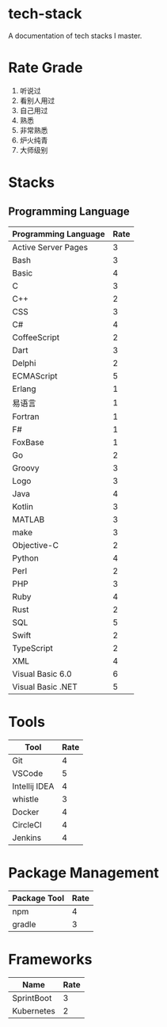 # tech-stack
A documentation of tech stacks I master.

# Rate Grade

1. 听说过
1. 看别人用过
1. 自己用过
1. 熟悉
1. 非常熟悉
1. 炉火纯青
1. 大师级别

# Stacks



## Programming Language

Programming Language | Rate
-------------------- | -------------
Active Server Pages  | 3
Bash                 | 3
Basic                | 4
C                    | 3
C++                  | 2
CSS                  | 3
C#                   | 4
CoffeeScript         | 2
Dart                 | 3
Delphi               | 2
ECMAScript           | 5
Erlang               | 1
易语言                | 1
Fortran              | 1
F#                   | 1
FoxBase              | 1
Go                   | 2
Groovy               | 3
Logo                 | 3
Java                 | 4
Kotlin               | 3
MATLAB               | 3
make                 | 3
Objective-C          | 2
Python               | 4
Perl                 | 2
PHP                  | 3
Ruby                 | 4
Rust                 | 2
SQL                  | 5
Swift                | 2
TypeScript           | 2
XML                  | 4
Visual Basic 6.0     | 6
Visual Basic .NET    | 5


# Tools

Tool                 | Rate
-------------------- | -------------
Git                  | 4
VSCode               | 5
Intellij IDEA        | 4
whistle              | 3
Docker               | 4
CircleCI             | 4
Jenkins              | 4


# Package Management

Package Tool         | Rate
-------------------- | -------------
npm                  | 4
gradle               | 3


# Frameworks

Name                 | Rate
-------------------- | -------------
SprintBoot           | 3
Kubernetes           | 2
